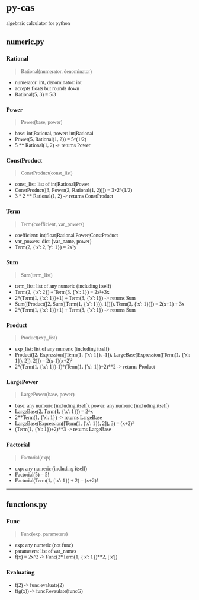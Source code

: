 <span style="font-family: Consolas">

# py-cas
algebraic calculator for python

## numeric.py
### Rational
> Rational(numerator, denominator)
* numerator: int, denominator: int
* accepts floats but rounds down
* Rational(5, 3) = 5/3
### Power
> Power(base, power)
* base: int|Rational, power: int|Rational
* Power(5, Rational(1, 2)) = 5^(1/2)
* 5 ** Rational(1, 2) -> returns Power
### ConstProduct
> ConstProduct(const_list)
* const_list: list of int|Rational|Power
* ConstProduct([3, Power(2, Rational(1, 2))]) = 3×2^(1/2)
* 3 * 2 ** Rational(1, 2) -> returns ConstProduct
### Term
> Term(coefficient, var_powers)
* coefficient: int|float|Rational|Power|ConstProduct
* var_powers: dict {var_name, power}
* Term(2, {'x': 2, 'y': 1}) = 2x²y
### Sum
> Sum(term_list)
* term_list: list of any numeric (including itself)
* Term(2, {'x': 2}) + Term(3, {'x': 1}) = 2x²+3x
* 2*(Term(1, {'x': 1})+1) + Term(3, {'x': 1}) -> returns Sum
* Sum([Product([2, Sum([Term(1, {'x': 1})), 1])]), Term(3, {'x': 1})]) = 2(x+1) + 3x
* 2*(Term(1, {'x': 1})+1) + Term(3, {'x': 1}) -> returns Sum
### Product
> Product(exp_list)
* exp_list: list of any numeric (including itself)
* Product([2, Expression([Term(1, {'x': 1}), -1]), LargeBase(Expression([Term(1, {'x': 1}), 2]), 2)]) = 2(x-1)(x+2)²
* 2*(Term(1, {'x': 1})-1)*(Term(1, {'x': 1})+2)**2 -> returns Product
### LargePower
> LargePower(base, power)
* base: any numeric (including itself), power: any numeric (including itself)
* LargeBase(2, Term(1, {'x': 1})) = 2^x
* 2**Term(1, {'x': 1}) -> returns LargeBase
* LargeBase(Expression([Term(1, {'x': 1}), 2]), 3) = (x+2)³
* (Term(1, {'x': 1})+2)**3 -> returns LargeBase
### Factorial
> Factorial(exp)
* exp: any numeric (including itself)
* Factorial(5) = 5!
* Factorial(Term(1, {'x': 1}) + 2) = (x+2)!
<hr>

## functions.py
### Func
> Func(exp, parameters)
* exp: any numeric (not func)
* parameters: list of var_names
* f(x) = 2x^2 -> Func(2*Term(1, {'x': 1})**2, ['x'])
### Evaluating
* f(2) -> func.evaluate(2)
* f(g(x)) -> funcF.evaulate(funcG)

</span>
